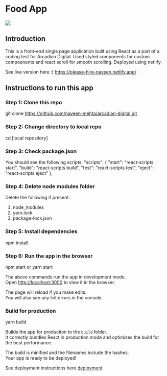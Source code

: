 # Food App 

![](src/images/homepage-snapshot.png)

## Introduction

This is a front-end single page application built using React as a part of a coding test for Arcadian Digital. Used styled components for custom compoenents and react scroll for smooth scrolling. Deployed using netlify. 

See live version here :) https://please-hire-naveen.netlify.app/ 

## Instructions to run this app

### Step 1: Clone this repo
git clone https://github.com/naveen-mehta/arcadian-digital.git

### Step 2: Change directory to local repo
cd [local repository]

### Step 3: Check package.json 
You should see the following scripts: 
"scripts": {
    "start": "react-scripts start",
    "build": "react-scripts build",
    "test": "react-scripts test",
    "eject": "react-scripts eject"
},

### Step 4: Delete node modules folder
Delete the following if present: 
1. node_modules
2. yarn.lock
3. package-lock.json

### Step 5: Install dependencies
npm install

### Step 6: Run the app in the browser
npm start or yarn start

The above commands run the app in development mode.\
Open [http://localhost:3000](http://localhost:3000) to view it in the browser.

The page will reload if you make edits.\
You will also see any lint errors in the console.

### Build for production
yarn build 

Builds the app for production to the `build` folder.\
It correctly bundles React in production mode and optimizes the build for the best performance.

The build is minified and the filenames include the hashes.\
Your app is ready to be deployed!

See deployment instructions here [deployment](https://facebook.github.io/create-react-app/docs/deployment) 


